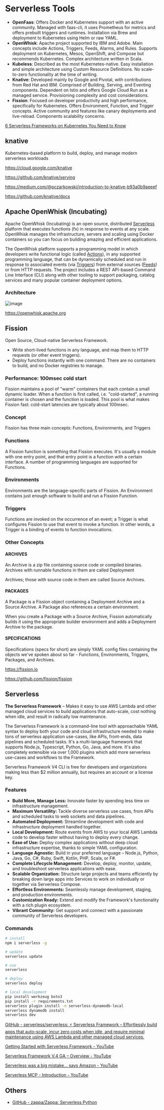 # Serverless Tools

- **OpenFaas**: Offers Docker and Kubernetes support with an active community. Managed with faas-cli, it uses Prometheus for metrics and offers prebuilt triggers and runtimes. Installation via Brew and deployment to Kubernetes using Helm or raw YAML.
- **OpenWhisk**: Apache project supported by IBM and Adobe. Main concepts include Actions, Triggers, Feeds, Alarms, and Rules. Supports deployment on Kubernetes, Mesos, OpenShift, and Compose but recommends Kubernetes. Complex architecture written in Scala.
- **Kubeless**: Described as the most Kubernetes-native. Easy installation and simple architecture using Custom Resource Definitions. No scale-to-zero functionality at the time of writing.
- **Knative**: Developed mainly by Google and Pivotal, with contributions from Red Hat and IBM. Comprised of Building, Serving, and Eventing components. Dependent on Istio and offers Google Cloud Run as a managed service. Provisioning complexity and cost considerations.
- **Fission**: Focused on developer productivity and high performance, specifically for Kubernetes. Offers Environment, Function, and Trigger concepts. Active community and features like canary deployments and live-reload. Components scalability concerns.

[6 Serverless Frameworks on Kubernetes You Need to Know](https://www.appvia.io/blog/serverless-on-kubernetes)

## knative

Kubernetes-based platform to build, deploy, and manage modern serverless workloads

https://cloud.google.com/knative

https://github.com/knative/serving

https://medium.com/@pczarkowski/introduction-to-knative-b93a0b9aeeef

https://github.com/knative/docs

## Apache OpenWhisk (Incubating)

Apache OpenWhisk (Incubating) is an open source, distributed [Serverless](https://en.wikipedia.org/wiki/Serverless_computing) platform that executes functions (fx) in response to events at any scale. OpenWhisk manages the infrastructure, servers and scaling using Docker containers so you can focus on building amazing and efficient applications.

The OpenWhisk platform supports a programming model in which developers write functional logic (called [Actions](https://github.com/apache/incubator-openwhisk/blob/master/docs/actions#openwhisk-actions)), in any supported programming language, that can be dynamically scheduled and run in response to associated events (via [Triggers](https://github.com/apache/incubator-openwhisk/blob/master/docs/triggers_rules#creating-triggers-and-rules)) from external sources ([Feeds](https://github.com/apache/incubator-openwhisk/blob/master/docs/feeds#implementing-feeds)) or from HTTP requests. The project includes a REST API-based Command Line Interface (CLI) along with other tooling to support packaging, catalog services and many popular container deployment options.

### Architecture

![image](../../media/Technologies-Apache-Others-image2.jpg)

https://openwhisk.apache.org

## Fission

Open Source, Cloud-native Serverless Framework.

- Write short-lived functions in any language, and map them to HTTP requests (or other event triggers).
- Deploy functions instantly with one command. There are no containers to build, and no Docker registries to manage.

### Performance: 100msec cold start

Fission maintains a pool of "warm" containers that each contain a small dynamic loader. When a function is first called, i.e. "cold-started", a running container is chosen and the function is loaded. This pool is what makes Fission fast: cold-start latencies are typically about 100msec.

### Concept

Fission has three main concepts: Functions, Environments, and Triggers

### Functions

A Fission function is something that Fission executes. It's usually a module with one entry point, and that entry point is a function with a certain interface. A number of programming languages are supported for Functions.

### Environments

Environments are the language-specific parts of Fission. An Environment contains just enough software to build and run a Fission Function.

### Triggers

Functions are invoked on the occurrence of an event; a Trigger is what configures Fission to use that event to invoke a function. In other words, a Trigger is a binding of events to function invocations.

### Other Concepts

#### ARCHIVES

An Archive is a zip file containing source code or compiled binaries. Archives with runnable functions in them are called Deployment

Archives; those with source code in them are called Source Archives.

#### PACKAGES

A Package is a Fission object containing a Deployment Archive and a Source Archive. A Package also references a certain environment.

When you create a Package with a Source Archive, Fission automatically builds it using the appropriate builder environment and adds a Deployment Archive to the package.

#### SPECIFICATIONS

Specifications (specs for short) are simply YAML config files containing the objects we've spoken about so far - Functions, Environments, Triggers, Packages, and Archives.

https://fission.io

https://github.com/fission/fission

## Serverless

**The Serverless Framework** – Makes it easy to use AWS Lambda and other managed cloud services to build applications that auto-scale, cost nothing when idle, and result in radically low maintenance.

The Serverless Framework is a command-line tool with approachable YAML syntax to deploy both your code and cloud infrastructure needed to make tons of serverless application use-cases, like APIs, front-ends, data pipelines and scheduled tasks. It's a multi-language framework that supports Node.js, Typescript, Python, Go, Java, and more. It's also completely extensible via over 1,000 plugins which add more serverless use-cases and workflows to the Framework.

Serverless Framework V4 CLI is free for developers and organizations making less than $2 million annually, but requires an account or a license key.

### Features

- **Build More, Manage Less:** Innovate faster by spending less time on infrastructure management.
- **Maximum Versatility:** Tackle diverse serverless use cases, from APIs and scheduled tasks to web sockets and data pipelines.
- **Automated Deployment:** Streamline development with code and infrastructure deployment handled together.
- **Local Development:** Route events from AWS to your local AWS Lambda code to develop faster without having to deploy every change.
- **Ease of Use:** Deploy complex applications without deep cloud infrastructure expertise, thanks to simple YAML configuration.
- **Language Agnostic:** Build in your preferred language – Node.js, Python, Java, Go, C#, Ruby, Swift, Kotlin, PHP, Scala, or F#.
- **Complete Lifecycle Management:** Develop, deploy, monitor, update, and troubleshoot serverless applications with ease.
- **Scalable Organization:** Structure large projects and teams efficiently by breaking down large apps into Services to work on individually or together via Serverless Compose.
- **Effortless Environments:** Seamlessly manage development, staging, and production environments.
- **Customization Ready:** Extend and modify the Framework's functionality with a rich plugin ecosystem.
- **Vibrant Community:** Get support and connect with a passionate community of Serverless developers.

### Commands

```bash
# install
npm i serverless -g

# update
serverless update

# use
serverless

# deploy
serverless deploy

# local development
pip install werkzeug boto3
pip install -r requirements.txt
serverless plugin install -n serverless-dynamodb-local
serverless dynamodb install
serverless dev
```

[GitHub - serverless/serverless: ⚡ Serverless Framework – Effortlessly build apps that auto-scale, incur zero costs when idle, and require minimal maintenance using AWS Lambda and other managed cloud services.](https://github.com/serverless/serverless)

[Getting Started with Serverless Framework - YouTube](https://www.youtube.com/watch?v=KQRGM9_eqIw)

[Serverless Framework V.4 GA – Overview - YouTube](https://www.youtube.com/watch?v=UQL_PPJUFOU)

[Serverless was a big mistake... says Amazon - YouTube](https://www.youtube.com/watch?v=qQk94CjRvIs)

[Serverless MCP - Introduction - YouTube](https://www.youtube.com/watch?v=FW6IpZv_xUU)

## Others

- [GitHub - zappa/Zappa: Serverless Python](https://github.com/zappa/Zappa)
